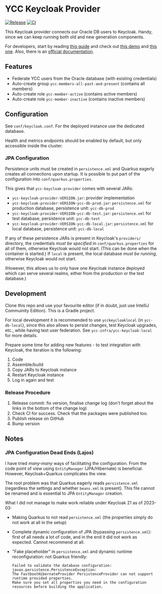 # YCC Keycloak Provider

[![Release](https://img.shields.io/github/v/release/Yachting-Club-CERN/ycc-keycloak-provider?label=Release)](https://github.com/Yachting-Club-CERN/ycc-keycloak-provider/releases/latest)
[![CI](https://github.com/Yachting-Club-CERN/ycc-keycloak-provider/workflows/CI/badge.svg)](https://github.com/Yachting-Club-CERN/ycc-keycloak-provider/actions)

This Keycloak provider connects our Oracle DB users to Keycloak. Handy, since we can keep running
both old and new generation components.

For developers, start by reading
[this guide](https://www.baeldung.com/java-keycloak-custom-user-providers) and check out
[this demo](https://github.com/keycloak/keycloak-quickstarts/tree/latest/user-storage-jpa) and
[this one](https://github.com/dasniko/keycloak-user-spi-demo). Also, there is
an [official documentation](https://www.keycloak.org/docs/latest/server_development/index.html#_user-storage-spi).

## Features

- Federate YCC users from the Oracle database (with existing credentials)
- Auto-create group `ycc-members-all-past-and-present` (contains all members)
- Auto-create role `ycc-member-active` (contains active members)
- Auto-create role `ycc-member-inactive` (contains inactive members) 

## Configuration

See `conf/keycloak.conf`. For the deployed instance use the dedicated database.

Health and metrics endpoints should be enabled by default, but only accessible inside the cluster.

### JPA Configuration

Persistence units must be created in `persistence.xml` and Quarkus eagerly creates all connections
upon startup. It is possible to put part of the configuration into `conf/quarkus.properties`.

This gives that `ycc-keycloak-provider` comes with several JARs:

- `ycc-keycloak-provider-VERSION.jar`: provider implementation
- `ycc-keycloak-provider-VERSION-ycc-db-prod.jar`: `persistence.xml` for production database,
  persistence unit: `ycc-db-prod`
- `ycc-keycloak-provider-VERSION-ycc-db-test.jar`: `persistence.xml` for test database, persistence
  unit: `ycc-db-test`
- `ycc-keycloak-provider-VERSION-ycc-db-local.jar`: `persistence.xml` for local database,
  persistence unit: `ycc-db-local`

If any of these persistence JARs is present in Keycloak's `providers/` directory, the credentials
_must be specified_ in `conf/quarkus.properties` for all of them, otherwise Keycloak would not
start. (This can be done when the container is started.) If `local` is present, the local database
_must be running_, otherwise Keycloak would not start.

(However, this allows us to only have one Keycloak instance deployed which can serve several realms,
either from the production or the test database.)

## Development

Clone this repo and use your favourite editor (if in doubt, just use IntelliJ Commuinity Edition).
This is a Gradle project.

For local development it is recommended to use `ycckeycloaklocal` (in `ycc-db-local`), since this
also allows to persist changes, test Keycloak upgrades, etc., while having test user federation.
See `ycc-infra/ycc-keycloak-local` for more details.

Prepare some time for adding new features - to test integration with Keycloak, the iteration is the
following:

1. Code
2. Assemble/build
3. Copy JARs to Keycloak instance
4. Restart Keycloak instance
5. Log in again and test

### Release Procedure

1. Release commit: fix version, finalise change log (don't forget about the links in the bottom of
   the change log)
2. Check CI for success. Check that the packages were published too.
3. Publish release on GitHub
4. Bump version

## Notes

### JPA Configuration Dead Ends (Lajos)

I have tried _many-many_ ways of facilitating the configuration. From the code point of view
using `EntityManager` (JPA/Hibernate) is beneficial. However, Keycloak+Quarkus complicates the view.

The root problem was that Quarkus eagerly reads `persistence.xml` (regardless the settings and
whether `beans.xml` is present). This file cannot be renamed and is essential to JPA `EntityManager`
creation.

What I did not manage to make work reliable under Keycloak 21 as of 2023-03:

- Making Quarkus to not read `persistence.xml` (the properties simply do not work at all in the
  setup)
- Complete dynamic configuration of JPA (bypassing `persistence.xml`): first of all needs a lot of
  code, and in the end it did not work as expected. Cannot recommend at all.
- "Fake placeholder" in `persistence.xml` and dynamic runtime reconfiguration: not Quarkus
  friendly:

  ```
  Failed to validate the database configuration: javax.persistence.PersistenceException:
  The FastbootHibernateProvider PersistenceProvider can not support runtime provided properties.
  Make sure you set all properties you need in the configuration resources before building the application.
  ```
